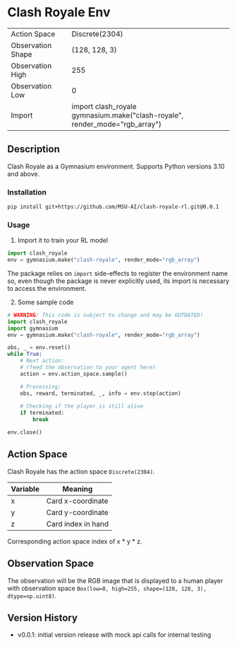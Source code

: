 # Clash Royale Env

<table>
    <tbody>
        <tr>
            <td>Action Space</td>
            <td>Discrete(2304)</td>
        </tr>
        <tr>
            <td>Observation Shape</td>
            <td>(128, 128, 3)</td>
        </tr>
        <tr>
            <td>Observation High</td>
            <td>255</td>
        </tr>
        <tr>
            <td>Observation Low</td>
            <td>0</td>
        </tr>
        <tr>
            <td>Import</td>
            <td>import clash_royale  <br/>gymnasium.make("clash-royale", render_mode="rgb_array")</td>
        </tr>
    </tbody>
</table>

## Description

Clash Royale as a Gymnasium environment.
Supports Python versions 3.10 and above.

### Installation

```bash
pip install git+https://github.com/MSU-AI/clash-royale-rl.git@0.0.1
```

### Usage

1. Import it to train your RL model

```python
import clash_royale
env = gymnasium.make("clash-royale", render_mode="rgb_array")
```

The package relies on ```import``` side-effects to register the environment
name so, even though the package is never explicitly used, its import is
necessary to access the environment.

2. Some sample code
```python
# WARNING: This code is subject to change and may be OUTDATED!
import clash_royale
import gymnasium
env = gymnasium.make("clash-royale", render_mode="rgb_array")

obs, _ = env.reset()
while True:
    # Next action:
    # (feed the observation to your agent here)
    action = env.action_space.sample()

    # Processing:
    obs, reward, terminated, _, info = env.step(action)
    
    # Checking if the player is still alive
    if terminated:
        break

env.close()
```

## Action Space

Clash Royale has the action space `Discrete(2304)`.

| Variable | Meaning            |
|----------|--------------------|
| x        | Card x-coordinate  |
| y        | Card y-coordinate  |
| z        | Card index in hand |

Corresponding action space index of x * y * z.

## Observation Space

The observation will be the RGB image that is displayed to a human player with
observation space `Box(low=0, high=255, shape=(128, 128, 3), dtype=np.uint8)`.


## Version History

- v0.0.1: initial version release with mock api calls for internal testing
